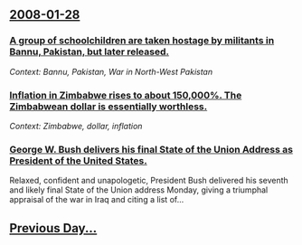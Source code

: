 ## [2008-01-28](/news/2008/01/28/index.md)

### [  A group of schoolchildren are taken hostage by militants in Bannu, Pakistan, but later released. ](/news/2008/01/28/a-group-of-schoolchildren-are-taken-hostage-by-militants-in-bannu-pakistan-but-later-released.md)
_Context: Bannu, Pakistan, War in North-West Pakistan_

### [ Inflation in Zimbabwe rises to about 150,000%. The Zimbabwean dollar is essentially worthless. ](/news/2008/01/28/inflation-in-zimbabwe-rises-to-about-150-000-the-zimbabwean-dollar-is-essentially-worthless.md)
_Context: Zimbabwe, dollar, inflation_

### [ George W. Bush delivers his final State of the Union Address as President of the United States. ](/news/2008/01/28/george-w-bush-delivers-his-final-state-of-the-union-address-as-president-of-the-united-states.md)
Relaxed, confident and unapologetic, President Bush delivered his seventh and likely final State of the Union address Monday, giving a triumphal appraisal of the war in Iraq and citing a list of...

## [Previous Day...](/news/2008/01/27/index.md)

